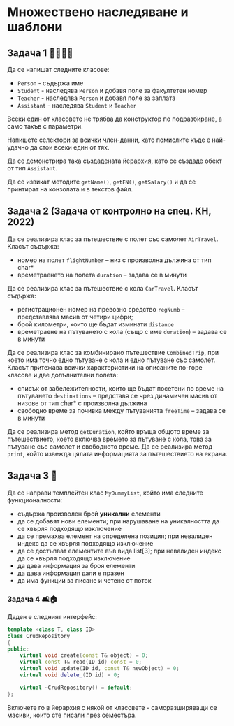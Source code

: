 # Множествено наследяване и шаблони

## Задача 1 :man_student::man_teacher:	
Да се напишат следните класове:
- `Person` - съдържа име
- `Student` - наследява `Person` и добавя поле за факултетен номер
- `Teacher` - наследява `Person` и добавя поле за заплата
- `Assistant` - наследява `Student` и `Teacher`

Всеки един от класовете не трябва да конструктор по подразбиране, а само такъв с параметри.

Напишете селектори за всички член-данни, като помислите къде е най-удачно да стои всеки един от тях. 

Да се демонстрира така създадената йерархия, като се създаде обект от тип `Assistant`.

Да се извикат методите `getName()`, `getFN()`, `getSalary()` и да се принтират на конзолата и в текстов файл.

## Задача 2 (Задача от контролно на спец. КН, 2022)
Да се реализира клас за пътешествие с полет със самолет `AirTravel`. Класът съдържа: 
 - номер на полет `flightNumber` – низ с произволна дължина от тип char*
 - времетраенето на полета `duration` – задава се в минути 

Да се реализира клас за пътешествие с кола `CarTravel`. Класът съдържа: 
 - регистрационен номер на превозно средство `regNumb` – представлява масив от четири цифри; 
 - брой километри, които ще бъдат изминати `distance` 
 - времетраене на пътуването с кола (също с име `duration`) – задава се в минути 

Да се реализира клас за комбинирано пътешествие `CombinedTrip`, при което има точно едно пътуване с кола и едно пътуване със самолет. Класът притежава всички характеристики на описаните по-горе класове и две допълнителни полета:  
 - списък от забележителности, които ще бъдат посетени по време на пътуването `destinations` – представя се чрез динамичен масив от низове от тип char* с произволна дължина
 - свободно време за почивка между пътуванията `freeTime` – задава се в минути

Да се реализира метод `getDuration`, който връща общото време за пътешествието, което включва времето за пътуване с кола, това за пътуване със самолет и свободното време. 
Да се реализира метод `print`, който извежда цялата информацията за пътешествието на екрана.

## Задача 3 :page_with_curl:
Да се направи темплейтен клас `MyDummyList`, който има следните функционалности:

* съдържа произволен брой **уникални** елементи
* да се добавят нови елементи; при нарушаване на уникалността да се хвърля подходящо изключение
* да се премахва елемент на определена позиция; при невалиден индекс да се хвърля подходящо изключение
* да се достъпват елементите във вида list[3]; при невалиден индекс да се хвърля подходящо изключение
* да дава информация за броя елементи
* да дава информация дали е празен
* да има функции за писане и четене от поток

### Задача 4 :couch_and_lamp::house:
Даден е следният интерфейс:
```c++
template <class T, class ID>
class CrudRepository
{
public:
    virtual void create(const T& object) = 0;
    virtual const T& read(ID id) const = 0;
    virtual void update(ID id, const T& newObject) = 0;
    virtual void delete_(ID id) = 0;

    virtual ~CrudRepository() = default;
};
```

Включете го в йерархия с някой от класовете - саморазширяващи се масиви, които сте писали през семестъра.
